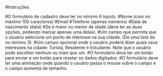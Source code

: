 #Instruções

#O formulário de cadastro deve ter no mínimo 6 inputs:
#Nome (com no máximo 100 caracteres)
#Email 
#Telefone (apenas números)
#Data de nascimento (data)
#Se é maior ou menor de idade (deve ter as duas opções, podendo marcar apenas uma delas).
#Um campo que permita que o usuário selecione um ponto de interesse na sua cidade. (De uma lista de no mínimo 3).
#Um campo opcional onde o usuário poderá dizer quais seus interesses na cidade: Turista, Residente e Estudante. Note que o usuário pode escolher nenhum ou mais que um.
#O formulário deve ter um botão para enviar e um botão para resetar os dados digitados.
#O formulário deve ter uma animação onde quando o usuário passa o mouse sobre o campo e o campo aumenta de tamanho. 
